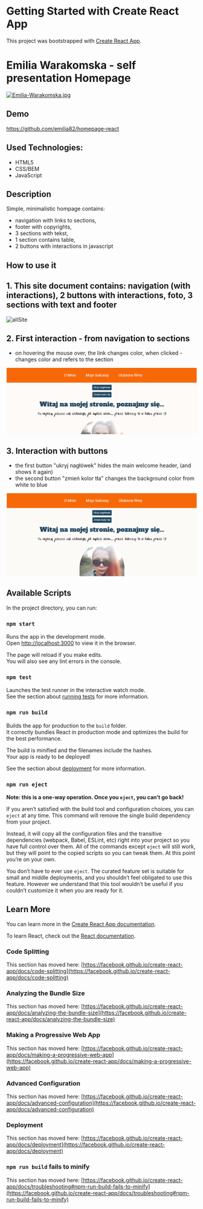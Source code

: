 # Getting Started with Create React App

This project was bootstrapped with [Create React App](https://github.com/facebook/create-react-app).

# Emilia Warakomska - self presentation Homepage

[![Emilia-Warakomska.jpg](https://i.postimg.cc/28PXb5rx/Emilia-Warakomska.jpg)](https://postimg.cc/MvmYgqcc)

## Demo
https://github.com/emilia82/homepage-react

## Used Technologies:

- HTML5
- CSS/BEM
- JavaScript

## Description

Simple, minimalistic hompage contains:

- navigation with links to sections, 
- footer with copyrights, 
- 3 sections with tekst,
- 1 section contains table,
- 2 buttons with interactions in javascript 

## How to use it 

## 1. This site document contains: navigation (with interactions), 2 buttons with interactions, foto, 3 sections with text and footer


![allSite](https://github.com/emilia82/homepage/blob/main/image/1-All-web.gif?raw=true)


## 2. First interaction - from navigation to sections
- on hovering the mouse over, the link changes color,
when clicked - changes color and refers to the section

![linkInteraction](https://github.com/emilia82/homepage/blob/main/image/2-links-interaction.gif?raw=true)



## 3. Interaction with buttons
- the first button "ukryj nagłówek" hides the main welcome header, (and shows it again)
- the second button "zmień kolor tła" changes the background color from white to blue 

![buttonsInteraction](https://github.com/emilia82/homepage/blob/main/image/3-buttons-interaction.gif?raw=true)
## Available Scripts

In the project directory, you can run:

### `npm start`

Runs the app in the development mode.\
Open [http://localhost:3000](http://localhost:3000) to view it in the browser.

The page will reload if you make edits.\
You will also see any lint errors in the console.

### `npm test`

Launches the test runner in the interactive watch mode.\
See the section about [running tests](https://facebook.github.io/create-react-app/docs/running-tests) for more information.

### `npm run build`

Builds the app for production to the `build` folder.\
It correctly bundles React in production mode and optimizes the build for the best performance.

The build is minified and the filenames include the hashes.\
Your app is ready to be deployed!

See the section about [deployment](https://facebook.github.io/create-react-app/docs/deployment) for more information.

### `npm run eject`

**Note: this is a one-way operation. Once you `eject`, you can’t go back!**

If you aren’t satisfied with the build tool and configuration choices, you can `eject` at any time. This command will remove the single build dependency from your project.

Instead, it will copy all the configuration files and the transitive dependencies (webpack, Babel, ESLint, etc) right into your project so you have full control over them. All of the commands except `eject` will still work, but they will point to the copied scripts so you can tweak them. At this point you’re on your own.

You don’t have to ever use `eject`. The curated feature set is suitable for small and middle deployments, and you shouldn’t feel obligated to use this feature. However we understand that this tool wouldn’t be useful if you couldn’t customize it when you are ready for it.

## Learn More

You can learn more in the [Create React App documentation](https://facebook.github.io/create-react-app/docs/getting-started).

To learn React, check out the [React documentation](https://reactjs.org/).

### Code Splitting

This section has moved here: [https://facebook.github.io/create-react-app/docs/code-splitting](https://facebook.github.io/create-react-app/docs/code-splitting)

### Analyzing the Bundle Size

This section has moved here: [https://facebook.github.io/create-react-app/docs/analyzing-the-bundle-size](https://facebook.github.io/create-react-app/docs/analyzing-the-bundle-size)

### Making a Progressive Web App

This section has moved here: [https://facebook.github.io/create-react-app/docs/making-a-progressive-web-app](https://facebook.github.io/create-react-app/docs/making-a-progressive-web-app)

### Advanced Configuration

This section has moved here: [https://facebook.github.io/create-react-app/docs/advanced-configuration](https://facebook.github.io/create-react-app/docs/advanced-configuration)

### Deployment

This section has moved here: [https://facebook.github.io/create-react-app/docs/deployment](https://facebook.github.io/create-react-app/docs/deployment)

### `npm run build` fails to minify

This section has moved here: [https://facebook.github.io/create-react-app/docs/troubleshooting#npm-run-build-fails-to-minify](https://facebook.github.io/create-react-app/docs/troubleshooting#npm-run-build-fails-to-minify)
